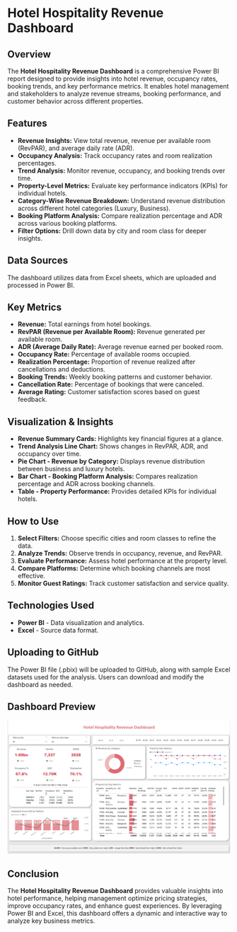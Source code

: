 # Hotel Hospitality Revenue Dashboard

## Overview
The **Hotel Hospitality Revenue Dashboard** is a comprehensive Power BI report designed to provide insights into hotel revenue, occupancy rates, booking trends, and key performance metrics. It enables hotel management and stakeholders to analyze revenue streams, booking performance, and customer behavior across different properties.

## Features
- **Revenue Insights:** View total revenue, revenue per available room (RevPAR), and average daily rate (ADR).
- **Occupancy Analysis:** Track occupancy rates and room realization percentages.
- **Trend Analysis:** Monitor revenue, occupancy, and booking trends over time.
- **Property-Level Metrics:** Evaluate key performance indicators (KPIs) for individual hotels.
- **Category-Wise Revenue Breakdown:** Understand revenue distribution across different hotel categories (Luxury, Business).
- **Booking Platform Analysis:** Compare realization percentage and ADR across various booking platforms.
- **Filter Options:** Drill down data by city and room class for deeper insights.

## Data Sources
The dashboard utilizes data from Excel sheets, which are uploaded and processed in Power BI.

## Key Metrics
- **Revenue:** Total earnings from hotel bookings.
- **RevPAR (Revenue per Available Room):** Revenue generated per available room.
- **ADR (Average Daily Rate):** Average revenue earned per booked room.
- **Occupancy Rate:** Percentage of available rooms occupied.
- **Realization Percentage:** Proportion of revenue realized after cancellations and deductions.
- **Booking Trends:** Weekly booking patterns and customer behavior.
- **Cancellation Rate:** Percentage of bookings that were canceled.
- **Average Rating:** Customer satisfaction scores based on guest feedback.

## Visualization & Insights
- **Revenue Summary Cards:** Highlights key financial figures at a glance.
- **Trend Analysis Line Chart:** Shows changes in RevPAR, ADR, and occupancy over time.
- **Pie Chart - Revenue by Category:** Displays revenue distribution between business and luxury hotels.
- **Bar Chart - Booking Platform Analysis:** Compares realization percentage and ADR across booking channels.
- **Table - Property Performance:** Provides detailed KPIs for individual hotels.

## How to Use
1. **Select Filters:** Choose specific cities and room classes to refine the data.
2. **Analyze Trends:** Observe trends in occupancy, revenue, and RevPAR.
3. **Evaluate Performance:** Assess hotel performance at the property level.
4. **Compare Platforms:** Determine which booking channels are most effective.
5. **Monitor Guest Ratings:** Track customer satisfaction and service quality.

## Technologies Used
- **Power BI** - Data visualization and analytics.
- **Excel** - Source data format.

## Uploading to GitHub
The Power BI file (.pbix) will be uploaded to GitHub, along with sample Excel datasets used for the analysis. Users can download and modify the dashboard as needed.

## Dashboard Preview
![Hotel Hospitality Revenue Dashboard](Hotel_Hospitality_Revenue_Dashboard.png)

## Conclusion
The **Hotel Hospitality Revenue Dashboard** provides valuable insights into hotel performance, helping management optimize pricing strategies, improve occupancy rates, and enhance guest experiences. By leveraging Power BI and Excel, this dashboard offers a dynamic and interactive way to analyze key business metrics.
